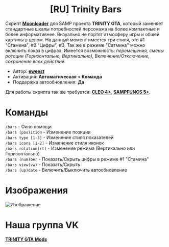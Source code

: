 <h1 align="center">[RU] Trinity Bars</h1>

Скрипт **[Moonloader](https://gtaforums.com/topic/890987-moonloader/)** для SAMP проекта **TRINITY GTA**, который заменяет стандартные шкалы потребностей персонажа на более компактные и более информативнее. Визуально не портят атмосферу игры и общей картины в целом.
На данный момент имеется три стиля, это #1 "Стамина", #2 "Цифры", #3. Так же в режиме "Сатмина" можно включить показ в цифрах. Имеется возможность: *перемещения, смены ротации (Горизонтально, Вертикально), Включение/Отключение, сохранение всех действий.*

* Автор: **[eweest](https://vk.com/eweest)**<br>
* Активация: **Автоматическая + Команда**<br>
* Поддержка автообновления: **Да**<br>

Для работы скрипта так же требуется: **[CLEO 4+](http://cleo.li/?lang=ru)**, **[SAMPFUNCS 5+](https://blast.hk/threads/17/)**.

# Команды
`/bars` - Окно помощи<br>
`/bars (pos)ition` - Изменение позиции<br>
`/bars type [1-3]` - Изменение стиля показателей<br>
`/bars icons [1-2]` - Изменение стиля иконок<br>
`/bars rotation(rt)` - Изменение режима (Вертикально или Горизонтально)<br>
`/bars (num)ber` - Показать/Скрыть цифры в режиме #1 "Стамина"<br>
`/bars view(vw)` - Показать/Скрыть<br>
`/bars (up)date` - Включить/Выключить автообновление<br>

# Изображения
![Изображение](https://sun9-19.userapi.com/s/v1/if2/-xUfv3hclV7aQt3VYzbs_hiUnsh3CFdMaTAstvrj3koYySnsMvreGD2asDVgLNSrXJdbZ86Tud9YXENY-u9GYwFZ.jpg?size=1920x1080&quality=95&type=album)

# Наша группа VK
**[TRINITY GTA Mods](https://vk.com/gtatrinitymods)**
